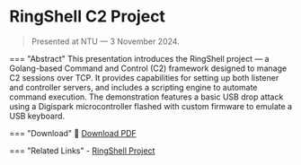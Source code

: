 # RingShell C2 Project
> Presented at NTU — 3 November 2024.

=== "Abstract"
    This presentation introduces the RingShell project — a Golang-based Command and Control (C2) framework designed to manage C2 sessions over TCP. It provides capabilities for setting up both listener and controller servers, and includes a scripting engine to automate command execution.
    The demonstration features a basic USB drop attack using a Digispark microcontroller flashed with custom firmware to emulate a USB keyboard.

=== "Download"
    📄 [Download PDF](https://drive.google.com/file/d/1kqZrbXzgsVVYDNtT1BerEACLrN__TISY/view?usp=drive_link)

=== "Related Links"
    - [RingShell Project](../projects/ringshell.md)
